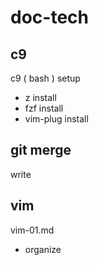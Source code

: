 
# doc-tech


## c9

c9 ( bash ) setup

- z install
- fzf install
- vim-plug install


## git merge

write


## vim

vim-01.md
- organize



